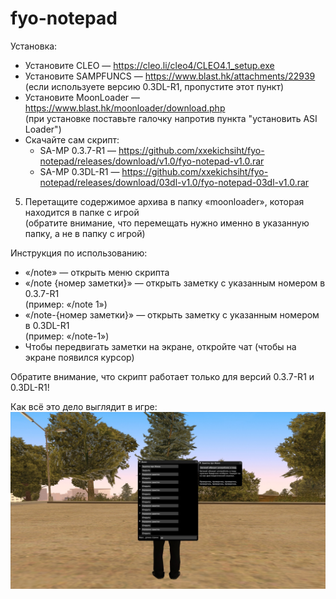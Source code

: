 # fyo-notepad

Установка:
  * Установите CLEO — https://cleo.li/cleo4/CLEO4.1_setup.exe  
  * Установите SAMPFUNCS — https://www.blast.hk/attachments/22939  
    (если используете версию 0.3DL-R1, пропустите этот пункт)
  * Установите MoonLoader — https://www.blast.hk/moonloader/download.php  
     (при установке поставьте галочку напротив пункта "установить ASI Loader")
  * Скачайте сам скрипт:
    * SA-MP 0.3.7-R1 — https://github.com/xxekichsiht/fyo-notepad/releases/download/v1.0/fyo-notepad-v1.0.rar
    * SA-MP 0.3DL-R1 — https://github.com/xxekichsiht/fyo-notepad/releases/download/03dl-v1.0/fyo-notepad-03dl-v1.0.rar
  5. Перетащите содержимое архива в папку «moonloader», которая находится в папке с игрой  
     (обратите внимание, что перемещать нужно именно в указанную папку, а не в папку с игрой)

Инструкция по использованию:
  * «/note» — открыть меню скрипта
  * «/note {номер заметки}» — открыть заметку с указанным номером в 0.3.7-R1  
    (пример: «/note 1»)
  * «/note-{номер заметки}» — открыть заметку с указанным номером в 0.3DL-R1  
    (пример: «/note-1»)
  * Чтобы передвигать заметки на экране, откройте чат (чтобы на экране появился курсор)
    
Обратите внимание, что скрипт работает только для версий 0.3.7-R1 и 0.3DL-R1!

Как всё это дело выглядит в игре:
![](example.jpg)
